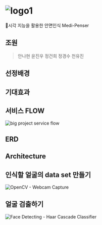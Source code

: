 # ![logo1](https://user-images.githubusercontent.com/90889155/163949077-046b55ab-af67-492c-8f95-049dd1aa39a3.png)

💊시각 지능을 활용한 안면인식 Medi-Penser
## 조원
> 안나현 윤진우 정건희 정경수 천유진

## 선정배경
## 기대효과
## 서비스 FLOW
![big project service flow](https://user-images.githubusercontent.com/42240751/164355370-c89f4473-6ac1-417b-819d-c72b85e32a00.jpg)
## ERD

## Architecture
## 인식할 얼굴의 data set 만들기
![OpenCV - Webcam Capture](https://user-images.githubusercontent.com/85106442/165012056-c7a9ad83-9ffe-43cf-88ca-be2a3c083576.jpg)
## 얼굴 검출하기
![Face Detecting - Haar Cascade Classifier](https://user-images.githubusercontent.com/85106442/165012401-d4abf2f2-aaed-4958-88ac-8d88fe533fa5.png)

